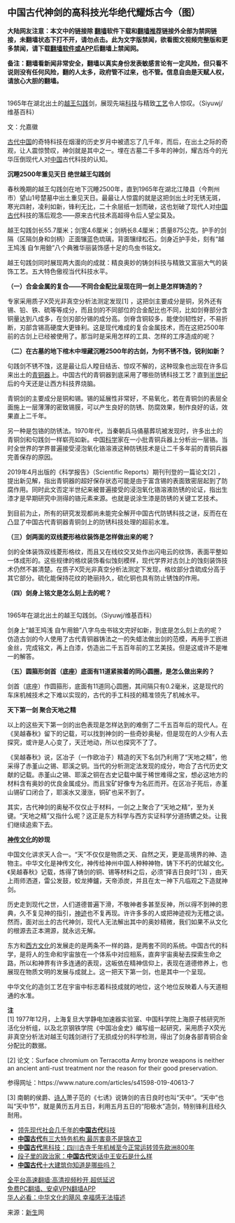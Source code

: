  <!-- 面包屑导航 --> <h2>中国古代神剑的高科技光华绝代耀烁古今（图）</h2> <p class="notice"><b>大陆网友注意：本文中的链接除 <a href="https://github.com/bannedbook/fanqiang" >翻墙</a>软件下载和<a href="https://github.com/killgcd/justmysocks/blob/master/README.md">翻墙推荐</a>链接外全部为禁网链接，未翻墙状态下打不开，请勿点击。此为文字版禁闻，欲看图文视频完整版和更多禁闻，请下载<a href="https://github.com/bannedbook/fanqiang">翻墙软件或APP</a>后翻墙上禁闻网。</p><p>备注：翻墙看新闻非常安全，翻墙以真实身份发表敏感言论有一定风险，但只看不说则没有任何风险，翻的人太多，政府管不过来，也不管。信息自由是天赋人权，请放心大胆的翻墙。</b></p>  <div class="entry"> <p><br /> 1965年在湖北出土的<a href="https://www.bannedbook.org/bnews/tag/%e8%b6%8a%e7%8e%8b%e5%8b%be%e8%b7%b5/" class="st_tag internal_tag" rel="tag" title="标签 越王勾践 下的日志">越王勾践</a>剑，展现先端<a href="https://www.bannedbook.org/bnews/tag/%E7%A7%91%E6%8A%80/" class="st_tag internal_tag" rel="tag" title="标签 科技 下的日志">科技</a>与精致<a href="https://www.bannedbook.org/bnews/tag/%E5%B7%A5%E8%89%BA/" class="st_tag internal_tag" rel="tag" title="标签 工艺 下的日志">工艺</a>令人惊叹。（Siyuwj/维基百科）</p> <p>文：允嘉徽</p> <p><a href="https://www.bannedbook.org/bnews/tag/%e5%8f%a4%e4%bb%a3/" class="st_tag internal_tag" rel="tag" title="标签 古代 下的日志">古代</a><span class='wp_keywordlink_affiliate'><a href="https://www.bannedbook.org/" title="中国" target="_blank">中国</a></span>的奇特科技在烟漫的历史岁月中被遗忘了几千年，而后，在出土之际的奇观，让人震惊赞叹，神剑就是其中之一。埋在古墓二千多年的神剑，耀古烁今的光华压倒现代人对<a href="https://www.bannedbook.org/bnews/tag/%E4%B8%AD%E5%9B%BD/" class="st_tag internal_tag" rel="tag" title="标签 中国 下的日志">中国</a>古代科技的认知。</p> <p><b>沉睡2500年重见天日 绝世越王勾践剑</b></p> <p>春秋晚期的越王勾践剑在地下沉睡2500年，直到1965年在湖北江陵县（今荆州市）望山1号楚墓中出土重见天日。最最让人惊震的就是这把剑出土时无锈无斑，寒光四射，凌利如新，锋利无比，二十余层纸一划而破，这也划破了现代人对<a href="https://www.bannedbook.org/bnews/tag/%e4%b8%ad%e5%9b%bd%e5%8f%a4%e4%bb%a3/" class="st_tag internal_tag" rel="tag" title="标签 中国古代 下的日志">中国古代</a>科技的落后观念——原来古代技术高超得令后人望尘莫及。</p> <p>越王勾践剑长55.7厘米；剑宽4.6厘米；剑柄长8.4厘米；质量875公克。护手的剑隔（区隔剑身和剑柄）正面镶蓝色琉璃，背面镶绿松石。剑身近护手处，刻有“越王鸠浅 自乍用鐱”八个典雅华丽装饰感十足的鸟虫书铭文。</p> <p>越王句践剑同时展现两大面向的成就：精良奥妙的铸剑科技与精致又富丽大气的装饰工艺。五大特色傲视当代科技水平。</p> <p><b>（一）合金金属的复合——不同合金配比呈现在同一剑上是怎样铸造的？</b></p> <p>专家采用质子X荧光非真空分析法测定发现[1] ，这把剑主要成分是铜，另外还有锡、铅、铁、硫等等成分，而且剑的不同部位的合金配比也不同，比如剑脊部分含铜量达到八成多，在剑刃部分锡的成分高。剑脊含铜较多，能使剑韧性好，不易折断，刃部含锡高硬度大更锋利。这是现代难成的复合金属技术，而在这把2500年前的古剑上已经被使用了。那当时是采用怎样的工具、怎样的工序造成的呢？</p>  <p><b>（二）在古墓的地下棺木中埋藏沉睡2500年的古剑，为何不锈不蚀，锐利如新？</b></p> <p>句践剑不锈不蚀，这是最让后人瞠目结舌、惊叹不解的，这种现象也出现在许多后来出土的<a href="https://www.bannedbook.org/bnews/tag/%E9%9D%92%E9%93%9C%E5%99%A8/" class="st_tag internal_tag" rel="tag" title="标签 青铜器 下的日志">青铜器</a>上。中国古代的青铜器到底采用了哪些防锈科技工艺？直到<a href="https://www.bannedbook.org/bnews/tag/%E5%8D%8A%E4%B8%96%E7%BA%AA/" class="st_tag internal_tag" rel="tag" title="标签 半世纪 下的日志">半世纪</a>后的今天还是让西方科技界烧脑。</p> <p>青铜剑的主要成分是铜和锡。锡的延展性非常好，不易氧化，若在青铜剑的表层全面施上一层薄薄的密致锡膜，可以产生良好的防锈、防腐效果，制作良好的话，效果直上二千年。</p> <p>另一种是包铬的防锈法。1970年代，当秦朝兵马俑墓葬坑被发现时，许多出土的青铜剑和句践剑一样崭亮如新。中国<span class='wp_keywordlink'><a href="https://www.bannedbook.org/forum11/topic309.html" title="禁片：“科学”的棍子" target="_blank">科学</a></span>家在一小批青铜兵器上分析出一层铬。当时全世界的学界普遍接受浸泡氧化铬溶液这种防锈技术是让二千多年前的青铜兵器完善保存的原因。</p> <p>2019年4月出版的《科学报告》（Scientific Reports）期刊刊登的一篇论文[2] ，提出新见解，指出青铜器的超好保存状态可能是由于富含锡的表面致密层起到了防腐作用。同时此文否定半世纪来被普遍接受的浸泡氧化铬溶液防锈的论证，指出生漆才是早期研究中测得的铬元素来源。也就是说涂生漆是防锈的关键工艺技术。</p> <p>到目前为止，所有的研究发现都尚未能完全解开中国古代防锈科技之谜，反而在在凸显了中国古代青铜器青铜剑上的防锈科技处理的超前水准。</p> <p><b>（三）剑两面的双线菱形格纹装饰是怎样做出来的呢？</b></p> <p>剑的全体装饰双线菱形格纹，而且又在线纹交叉处作出闪电云的纹饰，表面平整如一体成形的。这些规律的格纹装饰看似蚀刻模样，现代学界对古剑上的蚀刻装饰技术仍然不甚清楚。在质子X荧光非真空分析法测定下发现，格纹部分含硫成分高于其它部分。硫化能保持花纹的艳丽持久，硫化铜也具有防止锈蚀的作用。</p> <p><b>（四）剑身上铭文是怎么刻上去的呢？</b></p>  <p><br /> <span class="caption">1965年在湖北出土的越王勾践剑。（Siyuwj/维基百科）</span></p> <p>剑身上“越王鸠浅 自乍用鐱”八字鸟虫书铭文完好如新，到底是怎么刻上去的呢？仿造古剑的今人使用了古代青铜器铸法之一的失蜡法做出剑的范模，再用手工嵌进金丝，完成铭文，再上白漆，仿造出二千五百年前的工艺美技。但是这或许不是唯一的解答。</p> <p><b>（五）圆箍形剑首（底座）底面有11道紧挨着的同心圆圈，是怎么做出来的？</b></p> <p>剑首（底座）作圆箍形，底面有11道同心圆圈，其间隔只有0.2毫米，这是现代的车床机械技术之下难以实现的，古代的手工科技的精准领先了机械水平。</p> <p><b>天下第一剑 聚合天地之精</b></p> <p>以上的这些天下第一剑的出色表现是怎样达到的难倒了二千五百年后的现代人。在《吴越春秋》留下的记载，可以找到神剑的一些奇妙奥秘，但是现在的人少有人去探究，或许是人心变了，天迁地动，所以也探究不了了。</p> <p>《吴越春秋》说，区冶子（一作欧冶子）精造的天下名剑乃利用了“天地之精”，他采得了赤堇山之锡、耶溪之铜。当代的分析测定法发现的成分，吻合了古代历史文献的记载。赤堇山之锡、耶溪之铜在古史记载中属于稀世难得之宝，想必这地方的材料含有奥妙的优良金属成分。而且宝矿好像专为名匠而开。在区冶子死后，赤堇山锡矿口闭合了，耶溪水又漫涨，铜矿也采不到了。</p> <p>其实，古代神剑的奥秘不仅仅止于材料，一剑之上聚合了“天地之精”，至为关键。“天地之精”又指什么呢？这正是东方科学与西方实证科学分道扬镳之处。让我们继续追索下去。</p> <p><b><span class='wp_keywordlink'><a href="https://www.bannedbook.org/forum3/topic152.html" title="神传文化" target="_blank">神传文化</a></span>的妙现</b></p>  <p>中国文化讲求天人合一。“天”不仅仅是物质之天、自然之天，更是高境界的神、造物主。中华文化是神传文化，神传给神州中国人种种神物，铸下不朽的优越文化。《吴越春秋》记载，炼得了铸剑的铜、锡等材料之后，必须“择吉日良时”[3] ，由天上雨师洒道，雷公发鼓，蛟龙捧鑪，天帝添炭，并且在太一神下凡临观之下造就神剑。</p> <p>历史走到现代之世，人们道德普遍下滑，不敬神者多甚至反神，所以得不到神的恩典，久不复见神的指引，<span class='wp_keywordlink'><a href="https://www.bannedbook.org/forum3/topic69.html" title="电子书：神迹" target="_blank">神迹</a></span>也不复再现。许许多多的人或把神迹视为无稽之谈。然而，面对出土的古代神剑，现代人无法解出其中的奥妙精微，我们如果不从文化的根源去正本溯源，就永远无解。</p> <p>东方和<span class='wp_keywordlink'><a href="https://www.bannedbook.org/forum3/topic47.html" title="西方传统文化汇编" target="_blank">西方文化</a></span>的发展走的是两条不一样的路，是两套不同的系统。中国古代的科学，是将人的生命和宇宙放在一个体系中对应相系，直奔宇宙奥秘去探索生命之路，所以和神界有许多连通的表现，这皈依在精神信仰上，表现在道德修养上，也展现在物质文明的发展与成就上。这一把天下第一剑，也是其中一个呈现。</p> <p>中华文化的造剑工艺在宇宙中标志着科技成就的地位，这个地位反映着人与天道相通的水准。</p> <p><strong>注<br /> </strong>[1] 1977年12月，上海复旦大学静电加速器实验室、中国科学院上海原子核研究所活化分析组，以及北京钢铁学院《中国冶金史》编写组一起研究，采用质子X荧光非真空分析法对越王句践剑进行了无损成分的科学检测，得出了剑身各部青铜合金分配比的数据。</p> <p>[2] 论文：Surface chromium on Terracotta Army bronze weapons is neither an ancient anti-rust treatment nor the reason for their good preservation.</p> <p>参得网址：https://www.nature.com/articles/s41598-019-40613-7</p> <p>[3] 南朝的侯爵、<span class='wp_keywordlink'><a href="https://www.bannedbook.org/forum11/topic295.html" title="禁片：诗人的悲歌" target="_blank">诗人</a></span>萧子范的《七诱》说铸剑的吉日良时也叫“天中”。“天中”也叫“天中节”，就是黄历五月五日，利用五月五日的“阳极水”造剑，特别锋利且经久耐用。</p> <div id="taboola-mid-1"></div>  <ul class='op-related-articles' title='相关阅读'> <li><a href='https://www.bannedbook.org/bnews/comments/20220329/1711799.html' target='_blank'>领先现代社会几千年的<b>中国古代</b>科技</a></li> <li><a href='https://www.bannedbook.org/bnews/lifebaike/20220328/1710945.html' target='_blank'><b>中国古代</b>有三大特务机构 最厉害竟不是锦衣卫</a></li> <li><a href='https://www.bannedbook.org/bnews/funmedia/20220315/1704932.html' target='_blank'><b>中国古代</b>黑科技：四川古寺千年机械至今正常运转领先欧洲800年</a></li> <li><a href='https://www.bannedbook.org/bnews/lifebaike/20211206/1662164.html' target='_blank'>段子里的政治家：<b>中国古代</b>笑话中王安石是什么样</a></li> <li><a href='https://www.bannedbook.org/bnews/funmedia/20211203/1660847.html' target='_blank'><b>中国古代</b>十大建筑你知道是哪些吗？</a></li> </ul> <p class="texttj"> <a href="https://github.com/bannedbook/fanqiang/wiki/V2ray%E6%9C%BA%E5%9C%BA" target="_blank">全平台高速翻墙:高清视频秒开,超低延迟</a><br/> <a href="https://github.com/bannedbook/fanqiang/wiki/%E7%A6%81%E9%97%BB%E7%BD%91%E5%AE%89%E5%8D%93%E7%BF%BB%E5%A2%99%E6%96%B0%E9%97%BBAPP" target="_blank">免费PC翻墙、安卓VPN翻墙APP</a><br/> <a href="https://www.bannedbook.org/bnews/comments/20220220/1694796.html" target="_blank">华人必看：中华文化的飓风 幸福感无法描述</a> </p> <p>来源：<span class='wp_keywordlink'><a href="https://www.bannedbook.org/forum2/topic1642.html" title="正见网《新生》" target="_blank">新生</a></span>网</p><a name='sharetosocial'></a>  <div style="margin-bottom:5px;padding-bottom:5px;clear:both"> <div id="archive-pix-1" class="banner-ads"> <!-- AuctionX Display platform tag START --> <div id="27602x728x90x621x_ADSLOT1" clicktrack="%%CLICK_URL_ESC%%"></div>  <!-- AuctionX Display platform tag END --> </div> <div id="archive-pix-2" class="banner-ads"> <!-- AuctionX Display platform tag START --> <div id="27556x300x250x621x_ADSLOT1" clicktrack="%%CLICK_URL_ESC%%" style="margin:0 auto;text-align:center"></div>  <!-- AuctionX Display platform tag END --> </div> </div>  <div id="archive-pix-1" class="banner-ads"> <!-- AuctionX Display platform tag START --> <div id="27603x728x90x621x_ADSLOT1" clicktrack="%%CLICK_URL_ESC%%"></div>  <!-- AuctionX Display platform tag END --> </div> </div><!--END ENTRY--> 